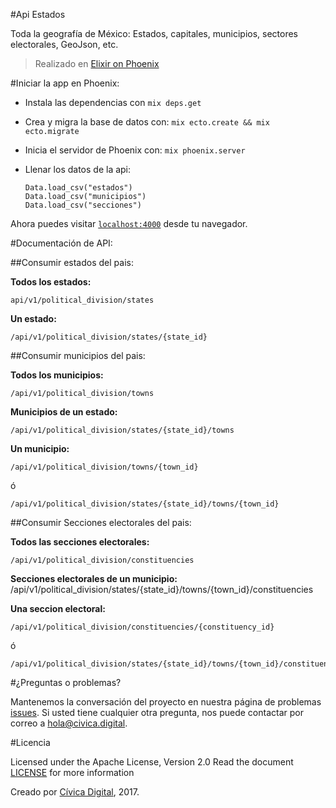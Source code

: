 #Api Estados

Toda la geografía de México: Estados, capitales, municipios, sectores electorales, GeoJson, etc.
> Realizado en [Elixir on Phoenix](http://www.phoenixframework.org/)

#Iniciar la app en Phoenix:

  * Instala las dependencias con `mix deps.get`
  * Crea y migra la base de datos con: `mix ecto.create && mix ecto.migrate`
  * Inicia el servidor de Phoenix con: `mix phoenix.server`
  * Llenar los datos de la api: 

        Data.load_csv("estados")
        Data.load_csv("municipios")
        Data.load_csv("secciones")
        
Ahora puedes visitar [`localhost:4000`](http://localhost:4000) desde tu navegador.


#Documentación de API:

##Consumir estados del pais:
	
**Todos los estados:** 

	api/v1/political_division/states
   
**Un estado:** 

	/api/v1/political_division/states/{state_id}
	
##Consumir municipios del pais:

**Todos los municipios:** 
	
	/api/v1/political_division/towns
		
**Municipios de un estado:** 

	/api/v1/political_division/states/{state_id}/towns
		
**Un municipio:** 
	
	/api/v1/political_division/towns/{town_id}
ó 
	
	/api/v1/political_division/states/{state_id}/towns/{town_id}
		
		
##Consumir Secciones electorales del pais:

**Todos las secciones electorales:** 
	
	/api/v1/political_division/constituencies
		
**Secciones electorales de un municipio:** 
	/api/v1/political_division/states/{state_id}/towns/{town_id}/constituencies
		
**Una seccion electoral:** 
	
	/api/v1/political_division/constituencies/{constituency_id}
ó 
	
	/api/v1/political_division/states/{state_id}/towns/{town_id}/constituencies/{constituency_id}
	

#¿Preguntas o problemas? 

Mantenemos la conversación del proyecto en nuestra página de problemas [issues](https://github.com/civica-digital/api-estados/issues). Si usted tiene cualquier otra pregunta, nos puede contactar por correo a <hola@civica.digital>.


#Licencia

Licensed under the Apache License, Version 2.0 Read the document [LICENSE](http://www.apache.org/licenses/LICENSE-2.0) for more information

Creado por [Cívica Digital](http://www.civica.digital), 2017.
